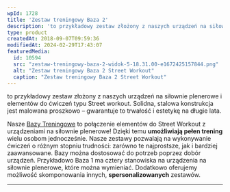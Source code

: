 ```yaml
---
wpId: 1728
title: 'Zestaw treningowy Baza 2'
description: 'to przykładowy zestaw złożony z naszych urządzeń na siłownie plenerowe i elementów do ćwiczeń typu Street workout. Solidna, stalowa konstrukcja jest malowana proszkowo – gwarantuje to trwałość i estetykę na długie lata. Nasze Bazy Treningowe to połączenie elementów do Street Workout z urządzeniami na siłownie plenerowe! Dzięki temu umożliwiają pełen trening wielu osobom jednocześnie. Nasze ...'
type: product
createdAt: 2018-09-07T09:59:36
modifiedAt: 2024-02-29T17:43:07
featuredMedia:
  id: 10594
  src: "zestaw-treningowy-baza-2-widok-5-18.31.00-e1672425157844.png"
  alt: "Zestaw treningowy Baza 2 Street Workout"
  caption: "Zestaw treningowy Baza 2 Street Workout"
---
```



to przykładowy zestaw złożony z naszych urządzeń na siłownie plenerowe i elementów do ćwiczeń typu Street workout. Solidna, stalowa konstrukcja jest malowana proszkowo – gwarantuje to trwałość i estetykę na długie lata.

Nasze [Bazy Treningowe](https://comes.pl/?s=baza+trening) to połączenie elementów do Street Workout z urządzeniami na siłownie plenerowe! Dzięki temu **umożliwiają pełen trening** wielu osobom jednocześnie. Nasze zestawy pozwalają na wykonywanie ćwiczeń o różnym stopniu trudności: zarówno te najprostsze, jak i bardziej zaawansowane. Bazy można dostosować do potrzeb poprzez dobór urządzeń. Przykładowo Baza 1 ma cztery stanowiska na urządzenia na siłownie plenerowe, które można wymieniać. Dodatkowo oferujemy możliwość skomponowania innych, **spersonalizowanych** zestawów.

* * *